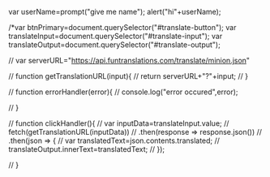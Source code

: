 
var userName=prompt("give me name");
alert("hi"+userName);






/*var btnPrimary=document.querySelector("#translate-button");
var translateInput=document.querySelector("#translate-input");
var translateOutput=document.querySelector("#translate-output");



// var serverURL="https://api.funtranslations.com/translate/minion.json"

// function getTranslationURL(input){
//     return serverURL+"?"+input;
// }

// function errorHandler(error){
//     console.log("error occured",error);

// }


// function clickHandler(){
//     var inputData=translateInput.value;
//     fetch(getTranslationURL(inputData))
//     .then(response => response.json())
//     .then(json => {
//         var translatedText=json.contents.translated;
//         translateOutput.innerText=translatedText;
//     });
   
// }

